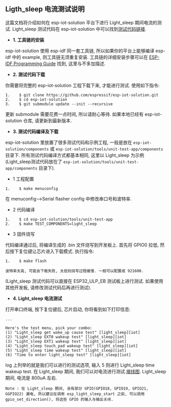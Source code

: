 ## Ligth_sleep 电流测试说明

这篇文档将介绍如何在 esp-iot-solution 平台下进行 Light_sleep 期间电流的测试. Light_sleep 测试代码在 esp-iot-solution 中可以找到[测试代码链接](/tools/unit-test-app/components/light_sleep).

- **1. 工具链的安装**

esp-iot-solution 使用 esp-idf 同一套工具链, 所以如果你的平台上能够编译 esp-idf 中的 example, 则工具链无须重复安装. 工具链的详细安装步骤可以在 [ESP-IDF Programming Guide](https://esp-idf.readthedocs.io/en/latest/get-started/index.html) 找到, 这里与不多加描述.

- **2. 测试代码下载**

你需要将完整的 esp-iot-solution 工程下载下来, 才能进行测试. 使用如下指令:

```
1.    $ git clone https://github.com/espressif/esp-iot-solution.git
2.    $ cd esp-iot-solution
3.    $ git submodule update --init --recursive
```

更新 submodule 需要花费一点时间, 所以请耐心等待. 如果本地已经有 esp-iot-solution 仓库, 请更新到最新版本.

- **3. 测试代码编译及下载**

esp-iot-solution  里放置了很多测试代码和示例工程, 一般是放在 `esp-iot-solution/components` 或 `esp-iot-solution/tools/unit-test-app/components` 目录下. 所有测试代码编译方式都基本相同, 这里以 Light_sleep 为示例(Light_sleep测试代码放在了 `esp-iot-solution/tools/unit-test-app/components` 目录下).

* 1 工程配置

```
1.    $ make menuconfig
```

在 menuconfig-->Serial flasher config 中修改串口号和波特率.

- 2 代码编译

```
1.    $ cd esp-iot-solution/tools/unit-test-app
2.    $ make TEST_COMPONENTS=light_sleep
```

- 3 固件烧写

代码编译通过后, 将编译生成的 .bin 文件烧写到开发板上. 首先将 GPIO0 拉低, 然后按下复位键让芯片进入下载模式. 执行指令:

```
1.    $ make flash
```

`波特率太高, 可能会下载失败, 太低则烧写过程缓慢. 一般可以配置成 921600.`

(Light_sleep 测试代码可以直接在 ESP32_ULP_EB 测试板上进行测试. 如果使用其他开发板, 请修改测试代码后再进行测试).

- **4. Light_sleep 电流测试**

打开串口终端, 按下复位键后, 芯片启动, 你将看到如下打印信息:

```
...

Here's the test menu, pick your combo:
(1)	"Light_sleep get wake_up cause test" [light_sleep][iot]
(2)	"Light_sleep EXT0 wakeup test" [light_sleep][iot]
(3)	"Light_sleep EXT1 wakeup test" [light_sleep][iot]
(4)	"Light_sleep touch_pad wakeup test" [light_sleep][iot]
(5)	"Light_sleep time wakeup test" [light_sleep][iot]
(6)	"Time to enter light_sleep test" [light_sleep][iot]
```

log 上列举的就是我们可以进行的测试选项, 输入 5 则进行 Light_sleep time wakeup test. 在 Light_sleep 期间, 我们可以对电流进行测试.[接线图](../evaluation_boards/esp32_ulp_eb_cn.md#compileAndRun). Light_sleep 期间, 电流是 800uA 左右.

`Note : 在 Light_sleep 期间, 会有部分 GPIO(GPIO18, GPIO19, GPIO21, GGPIO22) 漏电, 所以建议在调用 esp_light_sleep_start 之前, 可以调用gpio_set_direction(), 将这些 GPIO 的输入与输出关闭.`
